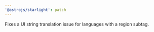 ```yaml
---
'@astrojs/starlight': patch
---
```


Fixes a UI string translation issue for languages with a region subtag.

